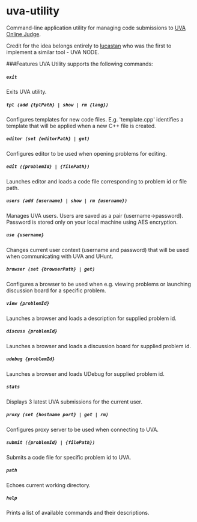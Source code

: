 # uva-utility
Command-line application utility for managing code submissions to [UVA Online Judge](https://uva.onlinejudge.org/).

Credit for the idea belongs entirely to [lucastan](https://github.com/lucastan/uva-node) who was the first to implement a similar tool - UVA NODE.

###Features
UVA Utility supports the following commands:

##### ```exit```
Exits UVA utility.

##### ```tpl (add {tplPath} | show | rm {lang})```
Configures templates for new code files. E.g. 'template.cpp' identifies a template that will be applied when a new C++ file is created.

##### ```editor (set {editorPath} | get)```
Configures editor to be used when opening problems for editing.

##### ```edit ({problemId} | {filePath})```
Launches editor and loads a code file corresponding to problem id or file path.

##### ```users (add {username} | show | rm {username})```
Manages UVA users. Users are saved as a pair (username->password). Password is stored only on your local machine using AES encryption.

##### ```use {username}```
Changes current user context (username and password) that will be used when communicating with UVA and UHunt.

##### ```browser (set {browserPath} | get)```
Configures a browser to be used when e.g. viewing problems or launching discussion board for a specific problem.

##### ```view {problemId}```
Launches a browser and loads a description for supplied problem id.

##### ```discuss {problemId}```
Launches a browser and loads a discussion board for supplied problem id.

##### ```udebug {problemId}```
Launches a browser and loads UDebug for supplied problem id.

##### ```stats```
Displays 3 latest UVA submissions for the current user.

##### ```proxy (set {hostname port} | get | rm)```
Configures proxy server to be used when connecting to UVA.

##### ```submit ({problemId} | {filePath})```
Submits a code file for specific problem id to UVA.

##### ```path```
Echoes current working directory.

##### ```help```
Prints a list of available commands and their descriptions.

